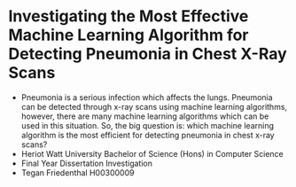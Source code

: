# Investigating the Most Effective Machine Learning Algorithm for Detecting Pneumonia in Chest X-Ray Scans
- Pneumonia is a serious infection which affects the lungs. Pneumonia can be detected through x-ray scans using machine learning algorithms, however, there are many machine learning algorithms which can be used in this situation. So, the big question is: which machine learning algorithm is the most efficient for detecting pneumonia in chest x-ray scans?
- Heriot Watt University Bachelor of Science (Hons) in Computer Science 
- Final Year Dissertation Investigation
- Tegan Friedenthal H00300009
